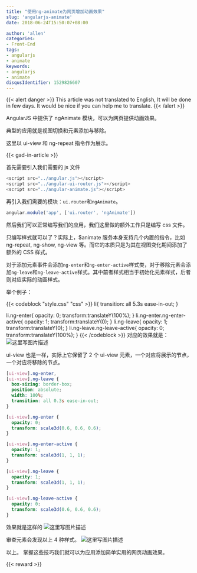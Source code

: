 ```yaml
---
title: "使用ng-animate为网页增加动画效果"
slug: 'angularjs-animate'
date: 2018-06-24T15:50:07+08:00

author: 'allen'
categories:
- Front-End
tags:
- angularjs
- animate
keywords:
- angularjs
- animate
disqusIdentifier: 1529826607
---
```


{{< alert danger >}}
  This article was not translated to English, It will be done in few days. It would be nice if you can help me to translate.
{{< /alert >}}

AngularJS 中提供了 ngAnimate 模块，可以为网页提供动画效果。

典型的应用就是视图切换和元素添加与移除。

这里以 ui-view 和 ng-repeat 指令作为展示。

<!--more-->

{{< gad-in-article >}}

首先需要引入我们需要的 js 文件

```js
<script src="../angular.js"></script>
<script src="../angular-ui-router.js"></script>
<script src="../angular-animate.js"></script>
```

再引入我们需要的模块：`ui.router`和`ngAnimate`。

```js
angular.module('app', ['ui.router', 'ngAnimate'])
```

然后我们可以正常编写我们的应用，我们这里做的额外工作只是编写 css 文件。

只编写样式就可以了？实际上，$animate 服务本身支持几个内置的指令，比如 ng-repeat, ng-show, ng-view 等。而它的本质只是为其在视图变化期间添加了额外的 CSS 样式。

对于添加元素事件会添加`ng-enter`和`ng-enter-active`样式类，对于移除元素会添加`ng-leave`和`ng-leave-active`样式。其中前者样式相当于初始化元素样式，后者则对应实际的动画样式。

举个例子：

{{< codeblock "style.css" "css" >}}
li{
transition: all 5.3s ease-in-out;
}

li.ng-enter{
opacity: 0;
transform:translateY(100%);
}
li.ng-enter.ng-enter-active{
opacity: 1;
transform:translateY(0);
}
li.ng-leave{
opacity: 1;
transform:translateY(0);
}
li.ng-leave.ng-leave-active{
opacity: 0;
transform:translateY(100%);
}
{{< /codeblock >}}
对应的效果就是：
![这里写图片描述](/images/201806/1.gif)

ui-view 也是一样，实际上它保留了 2 个 ui-view 元素，一个对应将展示的节点，一个对应将移除的节点。

```css
[ui-view].ng-enter,
[ui-view].ng-leave {
  box-sizing: border-box;
  position: absolute;
  width: 100%;
  transition: all 0.3s ease-in-out;
}

[ui-view].ng-enter {
  opacity: 0;
  transform: scale3d(0.6, 0.6, 0.6);
}

[ui-view].ng-enter-active {
  opacity: 1;
  transform: scale3d(1, 1, 1);
}

[ui-view].ng-leave {
  opacity: 1;
  transform: scale3d(1, 1, 1);
}

[ui-view].ng-leave-active {
  opacity: 0;
  transform: scale3d(0.6, 0.6, 0.6);
}
```

效果就是这样的
![这里写图片描述](/images/201806/2.gif)

审查元素会发现以上 4 种样式。
![这里写图片描述](/images/201806/3.png)

以上。
掌握这些技巧我们就可以为应用添加简单实用的网页动画效果。

{{< reward >}}
